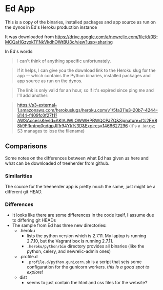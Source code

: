 # Ed App

This is a copy of the binaries, installed packages and app source as run on the dynos in Ed's Heroku production instance

It was downloaded from
https://drive.google.com/a/newrelic.com/file/d/0B-MCQaHGzyxkTFNkVkdhOWtBU3c/view?usp=sharing

In Ed's words:

> I can't think of anything specific unfortunately.

> If it helps, I can give you the download link to the Heroku slug for the app --
which contains the Python binaries, installed packages and app source as run on
the dynos.

> The link is only valid for an hour, so if it's expired since ping me and I'll
add another:

> https://s3-external-1.amazonaws.com/herokuslugs/heroku.com/v1/5fa311e3-20b7-4244-8144-f409fc0f27f1?AWSAccessKeyId=AKIAJWLOWWHPBWQOPJZQ&Signature=I%2FV88k9Ffkntpq0qdqpJIRr94Yk%3D&Expires=1466627296
(it's a .tar.gz; S3 manages to lose the filename)


## Comparisons
Some notes on the differences between what Ed has given us here and what can be downloaded of treeherder from github.

### Similarities
The source for the treeherder app is pretty much the same, just might be a different git HEAD.

### Differences
+ It looks like there are some differences in the code itself, I assume due to differing git HEADs
+ The sample from Ed has three new directories:
  - .heroku
    * lists the python version which is 2.7.11. My laptop is running 2.7.10, but the Vagrant box is running 2.7.11.
    * `.heroku/python/bin` directory provides all binaries (like the python, celery, and newrelic-admin ones)
  - .profile.d
    * `.profile.d/python.gunicorn.sh` is a script that sets some configuration for the gunicorn workers. *this is a good spot to explore!*
  - dist
    * seems to just contain the html and css files for the website?
